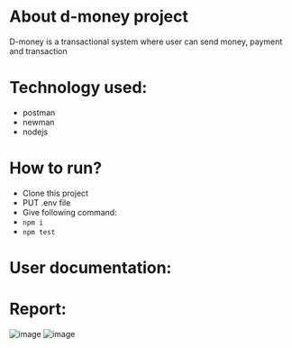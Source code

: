 # About d-money project
D-money is a transactional system where user can send money, payment and transaction

# Technology used:
- postman
- newman
- nodejs

# How to run?
- Clone this project
- PUT .env file
- Give following command:
- ``` npm i ```
- ``` npm test ```

# User documentation:


# Report:
![image](https://github.com/user-attachments/assets/ea0b1147-9116-43e6-a014-4a51c7e71c62)
![image](https://github.com/user-attachments/assets/d11c5b8e-d66d-401a-8cc0-0970763825cb)

